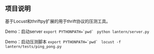 ## 项目说明
基于Locust和thriftpy扩展的用于thrift协议的压测工具。

Demo：启动server
    ``export PYTHONPATH=`pwd` ``
    ``python lantern/server.py``
    
Demo：启动压测脚本
    ``export PYTHONPATH=`pwd` ``
    ``locust -f lantern/tests/ping_pong.py``
